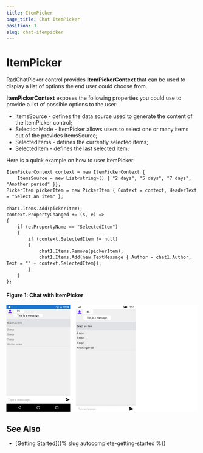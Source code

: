 ```yaml
---
title: ItemPicker
page_title: Chat ItemPicker
position: 3
slug: chat-itempicker
---
```


# ItemPicker #

RadChatPicker control provides **ItemPickerContext** that can be used to display a list of options the end user could choose from.

**ItemPickerContext** exposes the following properties you could use to provide a list of possible options to the user:

* ItemsSource - defines the data source used to generate the content of the ItemPicker control;
* SelectionMode - ItemPicker allows users to select one or many items out of the provides ItemsSource;
* SelectedItems - defines the currently selected items;
* SelectedItem - defines the last selected item;

Here is a quick example on how to user ItemPicker:

	ItemPickerContext context = new ItemPickerContext {
		ItemsSource = new List<string>() { "2 days", "5 days", "7 days", "Another period" }};
	PickerItem pickerItem = new PickerItem { Context = context, HeaderText = "Select an item" };

	chat1.Items.Add(pickerItem);
	context.PropertyChanged += (s, e) =>
	{
		if (e.PropertyName == "SelectedItem")
		{
			if (context.SelectedItem != null)
			{
				chat1.Items.Remove(pickerItem);
				chat1.Items.Add(new TextMessage { Author = chat1.Author, Text = "" + context.SelectedItem});
			}
		}
	};
	
#### Figure 1: Chat with ItemPicker

![Chat Message](images/chat_itempicker_1.png)

## See Also

- [Getting Started]({% slug autocomplete-getting-started %})